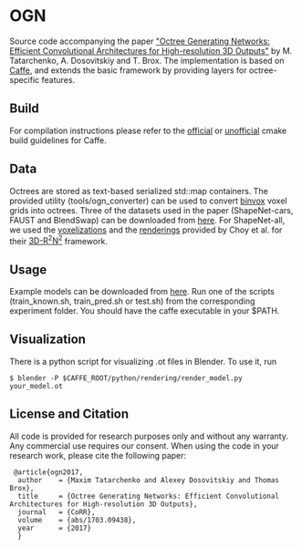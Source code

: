 # OGN

Source code accompanying the paper ["Octree Generating Networks: Efficient Convolutional Architectures for High-resolution 3D Outputs"](https://lmb.informatik.uni-freiburg.de/people/tatarchm/ogn/) by M. Tatarchenko, A. Dosovitskiy and T. Brox. The implementation is based on [Caffe](http://caffe.berkeleyvision.org/), and extends the basic framework by providing layers for octree-specific features.

## Build
For compilation instructions please refer to the [official](http://caffe.berkeleyvision.org/installation.html) or [unofficial](https://github.com/BVLC/caffe/wiki/Ubuntu-16.04-or-15.10-Installation-Guide) cmake build guidelines for Caffe.

## Data
Octrees are stored as text-based serialized std::map containers. The provided utility (tools/ogn_converter) can be used to convert [binvox](http://minecraft.gamepedia.com/Programs_and_editors/Binvox) voxel grids into octrees. Three of the datasets used in the paper (ShapeNet-cars, FAUST and BlendSwap) can be downloaded from [here](http://lmb.informatik.uni-freiburg.de/data/ogn/data.zip). For ShapeNet-all, we used the [voxelizations](ftp://cs.stanford.edu/cs/cvgl/ShapeNetVox32.tgz) and the [renderings](ftp://cs.stanford.edu/cs/cvgl/ShapeNetRendering.tgz) provided by Choy et al. for their [3D-R<sup>2</sup>N<sup>2</sup>](https://github.com/chrischoy/3D-R2N2) framework.

## Usage
Example models can be downloaded from [here](http://lmb.informatik.uni-freiburg.de/data/ogn/examples.zip). Run one of the scripts (train_known.sh, train_pred.sh or test.sh) from the corresponding experiment folder. You should have the caffe executable in your $PATH.

## Visualization
There is a python script for visualizing .ot files in Blender. To use it, run
	
	$ blender -P $CAFFE_ROOT/python/rendering/render_model.py your_model.ot

## License and Citation
All code is provided for research purposes only and without any warranty. Any commercial use requires our consent. When using the code in your research work, please cite the following paper:
```
 @article{ogn2017,
  author    = {Maxim Tatarchenko and Alexey Dosovitskiy and Thomas Brox},
  title     = {Octree Generating Networks: Efficient Convolutional Architectures for High-resolution 3D Outputs},
  journal   = {CoRR},
  volume    = {abs/1703.09438},
  year      = {2017}
  }
 
```
